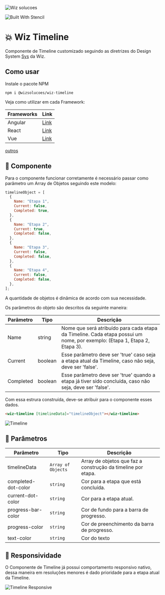 ![Wiz solucoes](https://syz.wizsolucoes.com.br/assets/header/img/logowiz.svg)

![Built With Stencil](https://img.shields.io/badge/-Built%20With%20Stencil-16161d.svg?logo=data%3Aimage%2Fsvg%2Bxml%3Bbase64%2CPD94bWwgdmVyc2lvbj0iMS4wIiBlbmNvZGluZz0idXRmLTgiPz4KPCEtLSBHZW5lcmF0b3I6IEFkb2JlIElsbHVzdHJhdG9yIDE5LjIuMSwgU1ZHIEV4cG9ydCBQbHVnLUluIC4gU1ZHIFZlcnNpb246IDYuMDAgQnVpbGQgMCkgIC0tPgo8c3ZnIHZlcnNpb249IjEuMSIgaWQ9IkxheWVyXzEiIHhtbG5zPSJodHRwOi8vd3d3LnczLm9yZy8yMDAwL3N2ZyIgeG1sbnM6eGxpbms9Imh0dHA6Ly93d3cudzMub3JnLzE5OTkveGxpbmsiIHg9IjBweCIgeT0iMHB4IgoJIHZpZXdCb3g9IjAgMCA1MTIgNTEyIiBzdHlsZT0iZW5hYmxlLWJhY2tncm91bmQ6bmV3IDAgMCA1MTIgNTEyOyIgeG1sOnNwYWNlPSJwcmVzZXJ2ZSI%2BCjxzdHlsZSB0eXBlPSJ0ZXh0L2NzcyI%2BCgkuc3Qwe2ZpbGw6I0ZGRkZGRjt9Cjwvc3R5bGU%2BCjxwYXRoIGNsYXNzPSJzdDAiIGQ9Ik00MjQuNywzNzMuOWMwLDM3LjYtNTUuMSw2OC42LTkyLjcsNjguNkgxODAuNGMtMzcuOSwwLTkyLjctMzAuNy05Mi43LTY4LjZ2LTMuNmgzMzYuOVYzNzMuOXoiLz4KPHBhdGggY2xhc3M9InN0MCIgZD0iTTQyNC43LDI5Mi4xSDE4MC40Yy0zNy42LDAtOTIuNy0zMS05Mi43LTY4LjZ2LTMuNkgzMzJjMzcuNiwwLDkyLjcsMzEsOTIuNyw2OC42VjI5Mi4xeiIvPgo8cGF0aCBjbGFzcz0ic3QwIiBkPSJNNDI0LjcsMTQxLjdIODcuN3YtMy42YzAtMzcuNiw1NC44LTY4LjYsOTIuNy02OC42SDMzMmMzNy45LDAsOTIuNywzMC43LDkyLjcsNjguNlYxNDEuN3oiLz4KPC9zdmc%2BCg%3D%3D&colorA=16161d&style=flat-square)

# 💥 Wiz Timeline

Componente de Timeline customizado seguindo as diretrizes do Design System [Sys](https://syz.wizsolucoes.com.br/) da Wiz.

## Como usar

Instale o pacote NPM

```
npm i @wizsolucoes/wiz-timeline
```

Veja como utilizar em cada Framework:

| Frameworks | Link                                                                      |
| ---------- | ------------------------------------------------------------------------- |
| Angular    | [Link](https://github.com/wizsolucoes/wiz-powerbi/wiki/Como-usar-angular) |
| React      | [Link](https://github.com/wizsolucoes/wiz-powerbi/wiki/Como-usar-react)   |
| Vue        | [Link](https://github.com/wizsolucoes/wiz-powerbi/wiki/Como-usar-Vue)     |

[outros](https://stenciljs.com/docs/overview)

## 💠 Componente

Para o componente funcionar corretamente é necessário passar como parâmetro um Array de Objetos seguindo este modelo:

```javascript
timelineObject = [
  {
    Name: "Etapa 1",
    Current: false,
    Completed: true,
  },
  {
    Name: "Etapa 2",
    Current: true,
    Completed: false,
  },
  {
    Name: "Etapa 3",
    Current: false,
    Completed: false,
  },
  {
    Name: "Etapa 4",
    Current: false,
    Completed: false,
  },
];
```

A quantidade de objetos é dinâmica de acordo com sua necessidade.

Os parâmetros do objeto são descritos da seguinte maneira:

| Parâmetro | Tipo    | Descrição                                                                                                                 |
| --------- | ------- | ------------------------------------------------------------------------------------------------------------------------- |
| Name      | string  | Nome que será atribuído para cada etapa da Timeline. Cada etapa possui um nome, por exemplo: (Etapa 1, Etapa 2, Etapa 3). |
| Current   | boolean | Esse parâmetro deve ser 'true' caso seja a etapa atual da Timeline, caso não seja, deve ser 'false'.                      |
| Completed | boolean | Esse parâmetro deve ser 'true' quando a etapa já tiver sido concluída, caso não seja, deve ser 'false'.                   |

Com essa estrura construída, deve-se atribuir para o componente esses dados.

```html
<wiz-timeline [timelineData]="timelineObject"></wiz-timeline>
```

![Timeline](https://i.imgur.com/clxvOU1.png)

## 🧾 Parâmetros

| Parâmetro           | Tipo               | Descrição                                                    |
| ------------------- | ------------------ | ------------------------------------------------------------ |
| timelineData        | `Array of Objects` | Array de objetos que faz a construção da timeline por etapa. |
| completed-dot-color | `string`           | Cor para a etapa que está concluída.                         |
| current-dot-color   | `string`           | Cor para a etapa atual.                                      |
| progress-bar-color  | `string`           | Cor de fundo para a barra de progresso.                      |
| progress-color      | `string`           | Cor de preenchimento da barra de progresso.                  |
| text-color          | `string`           | Cor do texto                                                 |

## 📱 Responsividade

O Componente de Timeline já possui comportamento responsivo nativo, dessa maneira em resoluções menores é dado prioridade para a etapa atual da Timeline.

![Timeline Responsive](https://i.imgur.com/dxEB8fN.png)
